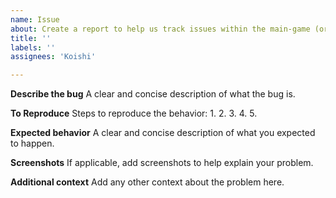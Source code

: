 ```yaml
---
name: Issue
about: Create a report to help us track issues within the main-game (or) testing lobbies.
title: ''
labels: ''
assignees: 'Koishi'

---
```


**Describe the bug**
A clear and concise description of what the bug is.

**To Reproduce**
Steps to reproduce the behavior:
1.
2.
3.
4.
5.

**Expected behavior**
A clear and concise description of what you expected to happen.

**Screenshots**
If applicable, add screenshots to help explain your problem.

**Additional context**
Add any other context about the problem here.
